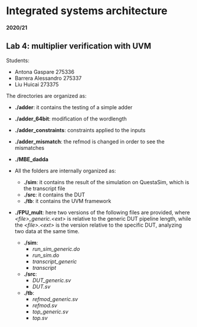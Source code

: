 # Integrated systems architecture

#### 2020/21

## Lab 4: multiplier verification with UVM

Students:
-	Antona Gaspare		275336
-	Barrera Alessandro	275337
-	Liu Huicai		273375

The directories are organized as:
- **./adder**: it contains the testing of a simple adder

- **./adder_64bit**: modification of the wordlength

- **./adder_constraints**: constraints applied to the inputs
   
- **./adder_mismatch**: the refmod is changed in order to see the mismatches
   
- **./MBE_dadda**
 
- All the folders are internally organized as: 
    - **./sim**: it contains the result of the simulation on QuestaSim, which is the transcript file
    - **./src**: it contains the DUT
    - **./tb**: it contains the UVM framework   

- **./FPU_mult**: 
    here two versions of the following files are provided, where _\<file\>\_generic.\<ext\>_
    is relative to the generic DUT pipeline length, while the _\<file\>.\<ext\>_ is the version
    relative to the specific DUT, analyzing two data at the same time.
   - **./sim**: 
        - _run_sim_generic.do_
        - _run_sim.do_
        - _transcript_generic_
        - _transcript_
    - **./src**: 
        - _DUT_generic.sv_
        - _DUT.sv_
    - **./tb**:
        - _refmod_generic.sv_ 
        - _refmod.sv_
        - _top_generic.sv_
        - _top.sv_